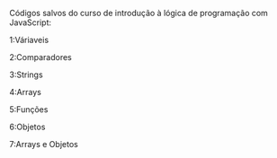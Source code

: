 Códigos salvos do curso de introdução à lógica de programação com JavaScript:

1:Váriaveis

2:Comparadores

3:Strings

4:Arrays

5:Funções

6:Objetos

7:Arrays e Objetos
